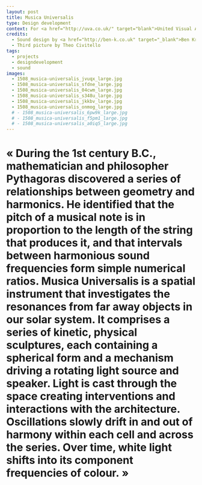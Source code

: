 ```yaml
---
layout: post
title: Musica Universalis
type: Design development
context: For <a href="http://uva.co.uk/" target="blank">United Visual Artists</a>
credits:
  - Sound design by <a href="http://ben-k.co.uk" target="_blank">Ben Kreukniet</a>
  - Third picture by Theo Civitello
tags:
  - projects
  - designdevelopment
  - sound
images:
  - 1508_musica-universalis_jvuqx_large.jpg
  - 1508_musica-universalis_sfdne_large.jpg
  - 1508_musica-universalis_04cwm_large.jpg
  - 1508_musica-universalis_s348u_large.jpg
  - 1508_musica-universalis_jkkbv_large.jpg
  - 1508_musica-universalis_onmog_large.jpg
  # - 1508_musica-universalis_6pw9k_large.jpg
  # - 1508_musica-universalis_f5pm1_large.jpg
  # - 1508_musica-universalis_a0iq5_large.jpg
---
```


# «&nbsp;During the 1st century B.C., mathematician and philosopher Pythagoras discovered a series of relationships between geometry and harmonics. He identified that the pitch of a musical note is in proportion to the length of the string that produces it, and that intervals between harmonious sound frequencies form simple numerical ratios. Musica Universalis is a spatial instrument that investigates the resonances from far away objects in our solar system. It comprises a series of kinetic, physical sculptures, each containing a spherical form and a mechanism driving a rotating light source and speaker. Light is cast through the space creating interventions and interactions with the architecture. Oscillations slowly drift in and out of harmony within each cell and across the series. Over time, white light shifts into its component frequencies of colour.&nbsp;»<br>
